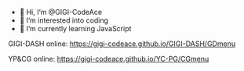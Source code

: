 - 👋 Hi, I’m @GIGI-CodeAce
- 👀 I’m interested into coding
- 🌱 I’m currently learning JavaScript

GIGI-DASH online:
https://gigi-codeace.github.io/GIGI-DASH/GDmenu

YP&CG online:
https://gigi-codeace.github.io/YC-PG/CGmenu
